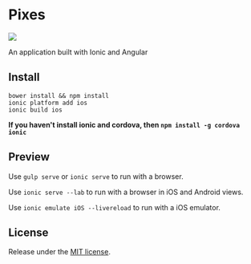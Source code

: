 # Pixes

![](https://github.com/Erichain/Pixes/blob/master/www/images/pixes-main.png)

An application built with Ionic and Angular

## Install
`bower install && npm install` <br/>
`ionic platform add ios` <br/>
`ionic build ios` <br/>

**If you haven't install ionic and cordova, then `npm install -g cordova ionic`**

## Preview
Use `gulp serve` or `ionic serve` to run with a browser.

Use `ionic serve --lab` to run with a browser in iOS and Android views.

Use `ionic emulate iOS --livereload` to run with a iOS emulator.

## License
Release under the [MIT license](https://github.com/Erichain/Pixes/blob/master/LICENSE).

